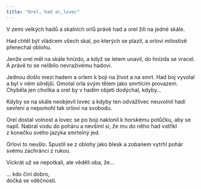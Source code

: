 ```yaml
---
title: "Orel, had a\_lovec"
---
```


V zemi velkých hadů a skalních orlů právě had a orel žili na jedné skále.

Had chtěl být vládcem všech skal, po kterých se plazil, a orlovi milostivě přenechal oblohu.

Jenže orel měl na skále hnízdo, a když se letem unavil, do hnízda se vracel. A právě to se nelíbilo nevraživému hadovi.

Jednou došlo mezi hadem a orlem k boji na život a na smrt. Had boj vyvolal a byl v něm silnější. Omotal orla svým tělem jako smrtícím provazem. Chyběla jen chvilka a orel by v hadím objetí dodýchal, kdyby…

Kdyby se na skále neobjevil lovec a kdyby ten odvážlivec ne­uvolnil hadí sevření a nepomohl tak orlovi na svobodu.

Orel dostal volnost a lovec se po boji naklonil k horskému potůčku, aby se napil. Nabral vodu do poháru a nevšiml si, že mu do něho had vstřikl z konečku svého jazyka smrtelný jed.

Orlovi to neušlo. Spustil se z oblohy jako blesk a zobanem vytrhl pohár svému zachránci z rukou.

Víckrát už se nepotkali, ale věděli oba, že…

… kdo činí dobro,  
dočká se vděčnosti.

